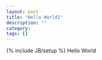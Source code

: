 ```yaml
---
layout: post
title: "Hello World2"
description: ""
category: 
tags: []
---
```

{% include JB/setup %}
Hello World